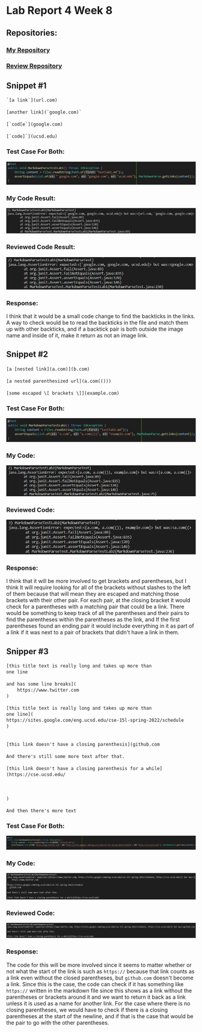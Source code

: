 # Lab Report 4 Week 8

## Repositories: 
### [My Repository](https://github.com/philliptwu/markdown-parser)
### [Review Repository](https://github.com/colecarter96/markdown-parser)

## Snippet #1
```
`[a link`](url.com)

[another link](`google.com)`

[`cod[e`](google.com)

[`code]`](ucsd.edu)
```
### Test Case For Both: 
![image](lab4pics/lab4ss7.png)
### My Code Result:
![image](lab4pics/lab4ss4.png)
### Reviewed Code Result:
![image](lab4pics/lab4ss1r.png)
### Response:
I think that it would be a small code change to find the backticks in the links. A way to check would be to read the backticks in the file and match them up with other backticks, and if a backtick pair is both outside the image name and inside of it, make it return as not an image link.
## Snippet #2
```
[a [nested link](a.com)](b.com)

[a nested parenthesized url](a.com(()))

[some escaped \[ brackets \]](example.com)
```
### Test Case For Both: 
![image](lab4pics/lab4ss8.png)
### My Code:
![image](lab4pics/lab4ss5.png)
### Reviewed Code:
![image](lab4pics/lab4ss2r.png)
### Response:
I think that it will be more involved to get brackets and parentheses, but I think It will require looking for all of the brackets without slashes to the left of them because that will mean they are escaped and matching those brackets with their other pair. For each pair, at the closing bracket it would check for a parentheses with a matching pair that could be a link. There would be something to keep track of all the parentheses and their pairs to find the parentheses within the parentheses as the link, and If the first parentheses found an ending pair it would include everything in it as part of a link if it was next to a pair of brackets that didn't have a link in them.
## Snipper #3
```
[this title text is really long and takes up more than 
one line

and has some line breaks](
    https://www.twitter.com
)

[this title text is really long and takes up more than 
one line](
https://sites.google.com/eng.ucsd.edu/cse-15l-spring-2022/schedule
)


[this link doesn't have a closing parenthesis](github.com

And there's still some more text after that.

[this link doesn't have a closing parenthesis for a while](https://cse.ucsd.edu/



)

And then there's more text
```
### Test Case For Both: 
![image](lab4pics/lab4ss9.png)
### My Code:
![image](lab4pics/lab4ss6.png)
### Reviewed Code:
![image](lab4pics/lab4ss3r.png)
### Response:
The code for this will be more involved since it seems to matter whether or not what the start of the link is such as `https://` because that link counts as a link even without the closed parentheses, but `github.com` doesn't become a link. Since this is the case, the code can check if it has something like `https://` written in the markdown file since this shows as a link without the parentheses or brackets around it and we want to return it back as a link unless it is used as a name for another link. For the case where there is no closing parentheses, we would have to check if there is a closing parentheses at the start of the newline, and if that is the case that would be the pair to go with the other parentheses.  